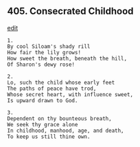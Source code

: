
## 405.  Consecrated Childhood
[edit](https://docs.google.com/document/d/1frax7iyEL7zgq_1C1L0E0f0G7QxtOJ4b/edit?mode=html)



    1.
    By cool Siloam's shady rill
    How fair the lily grows!
    How sweet the breath, beneath the hill,
    Of Sharon's dewy rose!

    2.
    Lo, such the child whose early feet
    The paths of peace have trod,
    Whose secret heart, with influence sweet,
    Is upward drawn to God.

    3.
    Dependent on thy bounteous breath,
    We seek thy grace alone
    In childhood, manhood, age, and death,
    To keep us still thine own.
